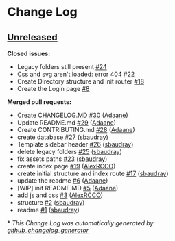 # Change Log

## [Unreleased](https://github.com/Vondas/Spiros/tree/HEAD)

**Closed issues:**

- Legacy folders still present [\#24](https://github.com/Vondas/Spiros/issues/24)
- Css and svg aren't loaded: error 404 [\#22](https://github.com/Vondas/Spiros/issues/22)
- Create Directory structure and init router [\#18](https://github.com/Vondas/Spiros/issues/18)
- Create the Login page  [\#8](https://github.com/Vondas/Spiros/issues/8)

**Merged pull requests:**

- Create CHANGELOG.MD [\#30](https://github.com/Vondas/Spiros/pull/30) ([Adaane](https://github.com/Adaane))
- Update README.md [\#29](https://github.com/Vondas/Spiros/pull/29) ([Adaane](https://github.com/Adaane))
- Create CONTRIBUTING.md [\#28](https://github.com/Vondas/Spiros/pull/28) ([Adaane](https://github.com/Adaane))
- create database [\#27](https://github.com/Vondas/Spiros/pull/27) ([sbaudray](https://github.com/sbaudray))
- Template sidebar header [\#26](https://github.com/Vondas/Spiros/pull/26) ([sbaudray](https://github.com/sbaudray))
- delete legacy folders [\#25](https://github.com/Vondas/Spiros/pull/25) ([sbaudray](https://github.com/sbaudray))
- fix assets paths [\#23](https://github.com/Vondas/Spiros/pull/23) ([sbaudray](https://github.com/sbaudray))
- create index page [\#19](https://github.com/Vondas/Spiros/pull/19) ([AlexRCCO](https://github.com/AlexRCCO))
- create initial structure and index route [\#17](https://github.com/Vondas/Spiros/pull/17) ([sbaudray](https://github.com/sbaudray))
- update the readme [\#6](https://github.com/Vondas/Spiros/pull/6) ([Adaane](https://github.com/Adaane))
- \[WIP\] init README.MD [\#5](https://github.com/Vondas/Spiros/pull/5) ([Adaane](https://github.com/Adaane))
- add js and css [\#3](https://github.com/Vondas/Spiros/pull/3) ([AlexRCCO](https://github.com/AlexRCCO))
- structure [\#2](https://github.com/Vondas/Spiros/pull/2) ([sbaudray](https://github.com/sbaudray))
- readme [\#1](https://github.com/Vondas/Spiros/pull/1) ([sbaudray](https://github.com/sbaudray))



\* *This Change Log was automatically generated by [github_changelog_generator](https://github.com/skywinder/Github-Changelog-Generator)*